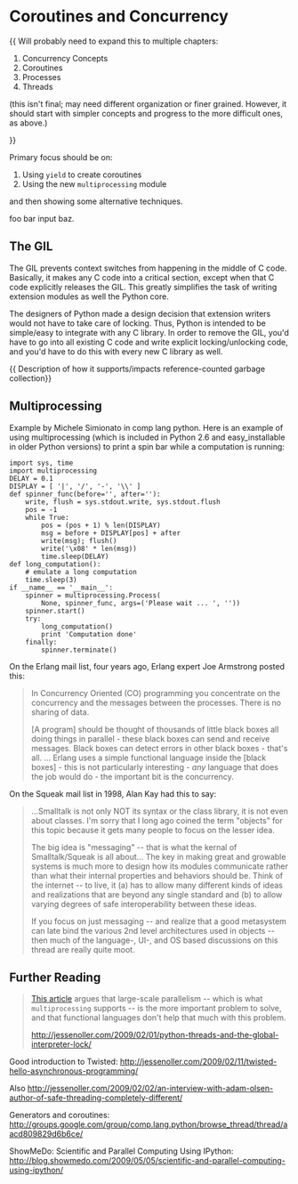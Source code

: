 Coroutines and Concurrency
=======================

{{ Will probably need to expand this to multiple chapters:

1.  Concurrency Concepts
2.  Coroutines
3.  Processes
4.  Threads

(this isn't final; may need different organization or finer grained.
However, it should start with simpler concepts and progress to the more
difficult ones, as above.)

}}

Primary focus should be on:

1)  Using `yield` to create coroutines
2)  Using the new `multiprocessing` module

and then showing some alternative techniques.

foo bar input baz.

The GIL
-------

The GIL prevents context switches from happening in the middle of C
code. Basically, it makes any C code into a critical section, except
when that C code explicitly releases the GIL. This greatly simplifies
the task of writing extension modules as well the Python core.

The designers of Python made a design decision that extension writers
would not have to take care of locking. Thus, Python is intended to be
simple/easy to integrate with any C library. In order to remove the GIL,
you'd have to go into all existing C code and write explicit
locking/unlocking code, and you'd have to do this with every new C
library as well.

{{ Description of how it supports/impacts reference-counted garbage
collection}}

Multiprocessing
---------------

Example by Michele Simionato in comp lang python. Here is an example of
using multiprocessing (which is included in Python 2.6 and
easy_installable in older Python versions) to print a spin bar while a
computation is running:

    import sys, time
    import multiprocessing
    DELAY = 0.1
    DISPLAY = [ '|', '/', '-', '\\' ]
    def spinner_func(before='', after=''):
        write, flush = sys.stdout.write, sys.stdout.flush
        pos = -1
        while True:
            pos = (pos + 1) % len(DISPLAY)
            msg = before + DISPLAY[pos] + after
            write(msg); flush()
            write('\x08' * len(msg))
            time.sleep(DELAY)
    def long_computation():
        # emulate a long computation
        time.sleep(3)
    if __name__ == '__main__':
        spinner = multiprocessing.Process(
            None, spinner_func, args=('Please wait ... ', ''))
        spinner.start()
        try:
            long_computation()
            print 'Computation done'
        finally:
            spinner.terminate()

On the Erlang mail list, four years ago, Erlang expert Joe Armstrong
posted this:

> In Concurrency Oriented (CO) programming you concentrate on the
> concurrency and the messages between the processes. There is no
> sharing of data.
>
> \[A program\] should be thought of thousands of little black boxes all
> doing things in parallel - these black boxes can send and receive
> messages. Black boxes can detect errors in other black boxes - that's
> all. ... Erlang uses a simple functional language inside the \[black
> boxes\] - this is not particularly interesting - *any* language that
> does the job would do - the important bit is the concurrency.

On the Squeak mail list in 1998, Alan Kay had this to say:

> ...Smalltalk is not only NOT its syntax or the class library, it is
> not even about classes. I'm sorry that I long ago coined the term
> "objects" for this topic because it gets many people to focus on the
> lesser idea.
>
> The big idea is "messaging" -- that is what the kernal of
> Smalltalk/Squeak is all about... The key in making great and growable
> systems is much more to design how its modules communicate rather than
> what their internal properties and behaviors should be. Think of the
> internet -- to live, it (a) has to allow many different kinds of ideas
> and realizations that are beyond any single standard and (b) to allow
> varying degrees of safe interoperability between these ideas.
>
> If you focus on just messaging -- and realize that a good metasystem
> can late bind the various 2nd level architectures used in objects --
> then much of the language-, UI-, and OS based discussions on this
> thread are really quite moot.

Further Reading
---------------

> [This
> article](http://guidewiredevelopment.wordpress.com/2008/10/06/a-more-clearly-stated-version-of-my-argument/)
> argues that large-scale parallelism -- which is what `multiprocessing`
> supports -- is the more important problem to solve, and that
> functional languages don't help that much with this problem.
>
> <http://jessenoller.com/2009/02/01/python-threads-and-the-global-interpreter-lock/>

Good introduction to Twisted:
<http://jessenoller.com/2009/02/11/twisted-hello-asynchronous-programming/>

Also
<http://jessenoller.com/2009/02/02/an-interview-with-adam-olsen-author-of-safe-threading-completely-different/>

Generators and coroutines:
<http://groups.google.com/group/comp.lang.python/browse_thread/thread/aacd809829d6b6ce/>

ShowMeDo: Scientific and Parallel Computing Using IPython:
<http://blog.showmedo.com/2009/05/05/scientific-and-parallel-computing-using-ipython/>
